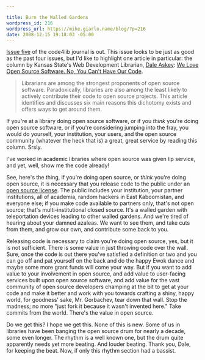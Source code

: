 ```yaml
---

title: Burn the Walled Gardens
wordpress_id: 216
wordpress_url: https://mike.giarlo.name/blog/?p=216
date: 2008-12-15 19:18:03 -05:00
---
```

<a href="http://journal.code4lib.org/articles/527">Issue five</a> of the code4lib journal is out.  This issue looks to be just as good as the past four issues, but I'd like to highlight one article in particular: the column by Kansas State's Web Development Librarian, <a href="http://www.lib.k-state.edu/dsa/personal/">Dale Askey</a>: <a href="http://journal.code4lib.org/articles/527">We Love Open Source Software.  No, You Can't Have Our Code</a>.
<blockquote>
Librarians are among the strongest proponents of open source software. Paradoxically, libraries are also among the least likely to actively contribute their code to open source projects. This article identifies and discusses six main reasons this dichotomy exists and offers ways to get around them.
</blockquote>
If you're at a library doing open source software, or if you <em>think</em> you're doing open source software, or if you're considering jumping into the fray, you would do yourself, your institution, your users, and the open source community (whatever the heck that is) a great, great service by reading this column.  Srsly.

I've worked in academic libraries where open source was given lip service, and yet, well, show me the code already!

See, here's the thing, if you're doing open source, or <em>think</em> you're doing open source, it is necessary that you release code to the public under an <a href="http://www.opensource.org/licenses">open source license</a>.  The public includes your institution, your partner institutions, all of academia, random hackers in East Kaboomistan, and everyone else; if you make code available to partners only, that's not open source; that's multi-institutional closed source.  It's a walled garden with teleportation devices leading to other walled gardens.  And we're tired of hearing about your damned azaleas.  We want to see them, and take cuts from them, and grow our own, and contribute some back to you.

Releasing code is necessary to claim you're doing open source, yes, but it is not sufficient.  There is some value in just throwing code over the wall.  Sure, once the code is out there you've satisfied a definition or two and you can go off and pat yourself on the back and do the happy Ewok dance and maybe some more grant funds will come your way.  But if you want to add value to your involvement in open source, and add value to user-facing services built upon open source software, and add value for the vast community of open source developers champing at the bit to get at your code and make it better and work with you towards crafting a shiny, happy world, for goodness' sake, Mr. Gorbachev, tear down that wall.  Stop the madness; no more "just fork it because it wasn't invented here."  Take commits from the world.  There's the value in open source.

Do we get this?  I hope we get this.  None of this is new.  Some of us in libraries have been banging the open source drum for nearly a decade, some even longer.  The rhythm is a well known one, but the drum quite apparently needs yet more beating.  And louder beating.  Thank you, Dale, for keeping the beat.  Now, if only this rhythm section had a bassist.
